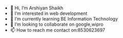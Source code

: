 - 👋 Hi, I’m Arshiyan Shaikh
- 👀 I’m interested in web development
- 🌱 I’m currently learning BE Information Technology
- 💞️ I’m looking to collaborate on google,wipro
- 📫 How to reach me contact on:8530623697

<!---
shaikharyan/shaikharyan is a ✨ special ✨ repository because its `README.md` (this file) appears on your GitHub profile.
You can click the Preview link to take a look at your changes.
--->
